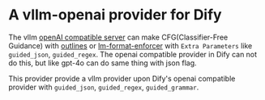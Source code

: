 # A vllm-openai provider for Dify 

The vllm [openAI compatible server](https://docs.vllm.ai/en/latest/serving/openai_compatible_server.html) 
can make CFG(Classifier-Free Guidance) with [outlines](https://github.com/dottxt-ai/outlines) or 
[lm-format-enforcer](https://github.com/noamgat/lm-format-enforcer) with `Extra Parameters` like `guided_json`, `guided_regex`.
The openai compatible provider in Dify can not do this, but like gpt-4o can do same thing with json flag.

This provider provide a vllm provider upon Dify's openai compatible provider with `guided_json`, `guided_regex`, `guided_grammar`.